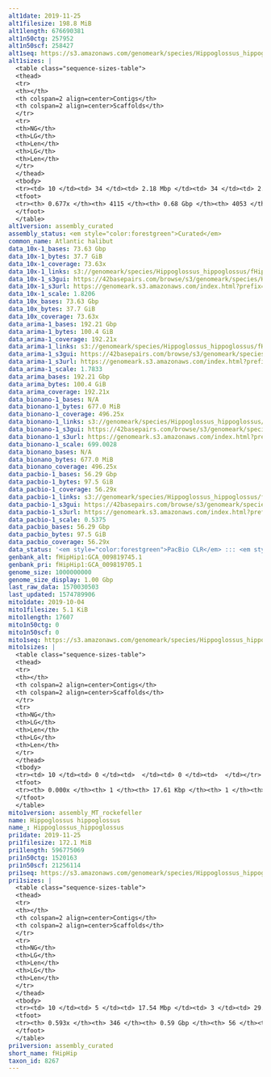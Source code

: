 ```yaml
---
alt1date: 2019-11-25
alt1filesize: 198.8 MiB
alt1length: 676690381
alt1n50ctg: 257952
alt1n50scf: 258427
alt1seq: https://s3.amazonaws.com/genomeark/species/Hippoglossus_hippoglossus/fHipHip1/assembly_curated/fHipHip1.alt.cur.20191125.fasta.gz
alt1sizes: |
  <table class="sequence-sizes-table">
  <thead>
  <tr>
  <th></th>
  <th colspan=2 align=center>Contigs</th>
  <th colspan=2 align=center>Scaffolds</th>
  </tr>
  <tr>
  <th>NG</th>
  <th>LG</th>
  <th>Len</th>
  <th>LG</th>
  <th>Len</th>
  </tr>
  </thead>
  <tbody>
  <tr><td> 10 </td><td> 34 </td><td> 2.18 Mbp </td><td> 34 </td><td> 2.18 Mbp </td></tr>  <tr><td> 20 </td><td> 93 </td><td> 1.41 Mbp </td><td> 93 </td><td> 1.41 Mbp </td></tr>  <tr><td> 30 </td><td> 178 </td><td> 0.97 Mbp </td><td> 178 </td><td> 0.97 Mbp </td></tr>  <tr><td> 40 </td><td> 307 </td><td> 0.58 Mbp </td><td> 307 </td><td> 0.58 Mbp </td></tr>  <tr style="background-color:#cccccc;"><td> 50 </td><td> 559 </td><td> 257.95 Kbp </td><td> 558 </td><td> 258.43 Kbp </td></tr>  <tr><td> 60 </td><td> 1525 </td><td> 55.94 Kbp </td><td> 1512 </td><td> 56.85 Kbp </td></tr>  <tr><td> 70 </td><td> 0 </td><td>  </td><td> 0 </td><td>  </td></tr>  <tr><td> 80 </td><td> 0 </td><td>  </td><td> 0 </td><td>  </td></tr>  <tr><td> 90 </td><td> 0 </td><td>  </td><td> 0 </td><td>  </td></tr>  <tr><td> 100 </td><td> 0 </td><td>  </td><td> 0 </td><td>  </td></tr>  </tbody>
  <tfoot>
  <tr><th> 0.677x </th><th> 4115 </th><th> 0.68 Gbp </th><th> 4053 </th><th> 0.68 Gbp </th></tr>
  </tfoot>
  </table>
alt1version: assembly_curated
assembly_status: <em style="color:forestgreen">Curated</em>
common_name: Atlantic halibut
data_10x-1_bases: 73.63 Gbp
data_10x-1_bytes: 37.7 GiB
data_10x-1_coverage: 73.63x
data_10x-1_links: s3://genomeark/species/Hippoglossus_hippoglossus/fHipHip1/genomic_data/10x/<br>
data_10x-1_s3gui: https://42basepairs.com/browse/s3/genomeark/species/Hippoglossus_hippoglossus/fHipHip1/genomic_data/10x/
data_10x-1_s3url: https://genomeark.s3.amazonaws.com/index.html?prefix=species/Hippoglossus_hippoglossus/fHipHip1/genomic_data/10x/
data_10x-1_scale: 1.8206
data_10x_bases: 73.63 Gbp
data_10x_bytes: 37.7 GiB
data_10x_coverage: 73.63x
data_arima-1_bases: 192.21 Gbp
data_arima-1_bytes: 100.4 GiB
data_arima-1_coverage: 192.21x
data_arima-1_links: s3://genomeark/species/Hippoglossus_hippoglossus/fHipHip1/genomic_data/arima/<br>
data_arima-1_s3gui: https://42basepairs.com/browse/s3/genomeark/species/Hippoglossus_hippoglossus/fHipHip1/genomic_data/arima/
data_arima-1_s3url: https://genomeark.s3.amazonaws.com/index.html?prefix=species/Hippoglossus_hippoglossus/fHipHip1/genomic_data/arima/
data_arima-1_scale: 1.7833
data_arima_bases: 192.21 Gbp
data_arima_bytes: 100.4 GiB
data_arima_coverage: 192.21x
data_bionano-1_bases: N/A
data_bionano-1_bytes: 677.0 MiB
data_bionano-1_coverage: 496.25x
data_bionano-1_links: s3://genomeark/species/Hippoglossus_hippoglossus/fHipHip1/genomic_data/bionano/<br>
data_bionano-1_s3gui: https://42basepairs.com/browse/s3/genomeark/species/Hippoglossus_hippoglossus/fHipHip1/genomic_data/bionano/
data_bionano-1_s3url: https://genomeark.s3.amazonaws.com/index.html?prefix=species/Hippoglossus_hippoglossus/fHipHip1/genomic_data/bionano/
data_bionano-1_scale: 699.0028
data_bionano_bases: N/A
data_bionano_bytes: 677.0 MiB
data_bionano_coverage: 496.25x
data_pacbio-1_bases: 56.29 Gbp
data_pacbio-1_bytes: 97.5 GiB
data_pacbio-1_coverage: 56.29x
data_pacbio-1_links: s3://genomeark/species/Hippoglossus_hippoglossus/fHipHip1/genomic_data/pacbio/<br>
data_pacbio-1_s3gui: https://42basepairs.com/browse/s3/genomeark/species/Hippoglossus_hippoglossus/fHipHip1/genomic_data/pacbio/
data_pacbio-1_s3url: https://genomeark.s3.amazonaws.com/index.html?prefix=species/Hippoglossus_hippoglossus/fHipHip1/genomic_data/pacbio/
data_pacbio-1_scale: 0.5375
data_pacbio_bases: 56.29 Gbp
data_pacbio_bytes: 97.5 GiB
data_pacbio_coverage: 56.29x
data_status: '<em style="color:forestgreen">PacBio CLR</em> ::: <em style="color:forestgreen">10x</em> ::: <em style="color:forestgreen">Arima</em>'
genbank_alt: fHipHip1:GCA_009819745.1
genbank_pri: fHipHip1:GCA_009819705.1
genome_size: 1000000000
genome_size_display: 1.00 Gbp
last_raw_data: 1570030503
last_updated: 1574789906
mito1date: 2019-10-04
mito1filesize: 5.1 KiB
mito1length: 17607
mito1n50ctg: 0
mito1n50scf: 0
mito1seq: https://s3.amazonaws.com/genomeark/species/Hippoglossus_hippoglossus/fHipHip1/assembly_MT_rockefeller/fHipHip1.MT.20191004.fasta.gz
mito1sizes: |
  <table class="sequence-sizes-table">
  <thead>
  <tr>
  <th></th>
  <th colspan=2 align=center>Contigs</th>
  <th colspan=2 align=center>Scaffolds</th>
  </tr>
  <tr>
  <th>NG</th>
  <th>LG</th>
  <th>Len</th>
  <th>LG</th>
  <th>Len</th>
  </tr>
  </thead>
  <tbody>
  <tr><td> 10 </td><td> 0 </td><td>  </td><td> 0 </td><td>  </td></tr>  <tr><td> 20 </td><td> 0 </td><td>  </td><td> 0 </td><td>  </td></tr>  <tr><td> 30 </td><td> 0 </td><td>  </td><td> 0 </td><td>  </td></tr>  <tr><td> 40 </td><td> 0 </td><td>  </td><td> 0 </td><td>  </td></tr>  <tr style="background-color:#cccccc;"><td> 50 </td><td> 0 </td><td style="background-color:#ff8888;">  </td><td> 0 </td><td style="background-color:#ff8888;">  </td></tr>  <tr><td> 60 </td><td> 0 </td><td>  </td><td> 0 </td><td>  </td></tr>  <tr><td> 70 </td><td> 0 </td><td>  </td><td> 0 </td><td>  </td></tr>  <tr><td> 80 </td><td> 0 </td><td>  </td><td> 0 </td><td>  </td></tr>  <tr><td> 90 </td><td> 0 </td><td>  </td><td> 0 </td><td>  </td></tr>  <tr><td> 100 </td><td> 0 </td><td>  </td><td> 0 </td><td>  </td></tr>  </tbody>
  <tfoot>
  <tr><th> 0.000x </th><th> 1 </th><th> 17.61 Kbp </th><th> 1 </th><th> 17.61 Kbp </th></tr>
  </tfoot>
  </table>
mito1version: assembly_MT_rockefeller
name: Hippoglossus hippoglossus
name_: Hippoglossus_hippoglossus
pri1date: 2019-11-25
pri1filesize: 172.1 MiB
pri1length: 596775069
pri1n50ctg: 1520163
pri1n50scf: 21256114
pri1seq: https://s3.amazonaws.com/genomeark/species/Hippoglossus_hippoglossus/fHipHip1/assembly_curated/fHipHip1.pri.cur.20191125.fasta.gz
pri1sizes: |
  <table class="sequence-sizes-table">
  <thead>
  <tr>
  <th></th>
  <th colspan=2 align=center>Contigs</th>
  <th colspan=2 align=center>Scaffolds</th>
  </tr>
  <tr>
  <th>NG</th>
  <th>LG</th>
  <th>Len</th>
  <th>LG</th>
  <th>Len</th>
  </tr>
  </thead>
  <tbody>
  <tr><td> 10 </td><td> 5 </td><td> 17.54 Mbp </td><td> 3 </td><td> 29.17 Mbp </td></tr>  <tr><td> 20 </td><td> 11 </td><td> 11.80 Mbp </td><td> 6 </td><td> 28.51 Mbp </td></tr>  <tr><td> 30 </td><td> 22 </td><td> 7.02 Mbp </td><td> 10 </td><td> 26.31 Mbp </td></tr>  <tr><td> 40 </td><td> 40 </td><td> 4.20 Mbp </td><td> 14 </td><td> 24.74 Mbp </td></tr>  <tr style="background-color:#cccccc;"><td> 50 </td><td> 77 </td><td style="background-color:#88ff88;"> 1.52 Mbp </td><td> 18 </td><td style="background-color:#88ff88;"> 21.26 Mbp </td></tr>  <tr><td> 60 </td><td> 0 </td><td>  </td><td> 0 </td><td>  </td></tr>  <tr><td> 70 </td><td> 0 </td><td>  </td><td> 0 </td><td>  </td></tr>  <tr><td> 80 </td><td> 0 </td><td>  </td><td> 0 </td><td>  </td></tr>  <tr><td> 90 </td><td> 0 </td><td>  </td><td> 0 </td><td>  </td></tr>  <tr><td> 100 </td><td> 0 </td><td>  </td><td> 0 </td><td>  </td></tr>  </tbody>
  <tfoot>
  <tr><th> 0.593x </th><th> 346 </th><th> 0.59 Gbp </th><th> 56 </th><th> 0.60 Gbp </th></tr>
  </tfoot>
  </table>
pri1version: assembly_curated
short_name: fHipHip
taxon_id: 8267
---
```

